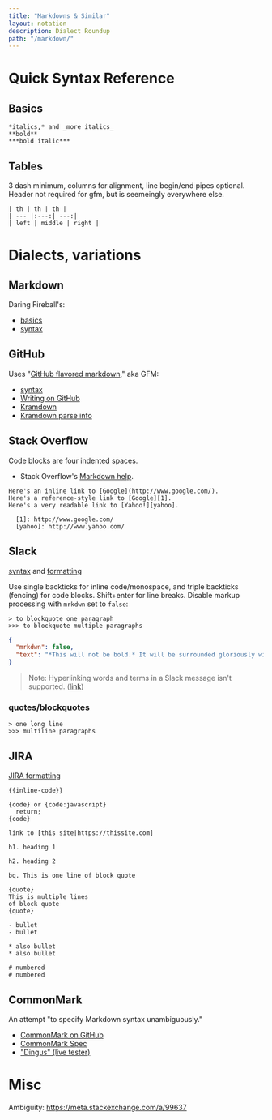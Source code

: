 ```yaml
---
title: "Markdowns & Similar"
layout: notation
description: Dialect Roundup
path: "/markdown/"
---
```


# Quick Syntax Reference

## Basics

```
*italics,* and _more italics_
**bold**
***bold italic***
```

## Tables

3 dash minimum, columns for alignment, line begin/end pipes optional. Header not required for gfm, but is seemeingly everywhere else.

```
| th | th | th |
| --- |:---:| ---:|
| left | middle | right |
```


# Dialects, variations

## Markdown

Daring Fireball's:

- [basics](http://daringfireball.net/projects/markdown/basics)
- [syntax](http://daringfireball.net/projects/markdown/syntax)

## GitHub

Uses "[GitHub flavored markdown]( target=)," aka GFM:

- [syntax](https://help.github.com/articles/basic-writing-and-formatting-syntax/)
- [Writing on GitHub](https://help.github.com/categories/writing-on-github/)
- [Kramdown](http://kramdown.gettalong.org/)
- [Kramdown parse info](http://kramdown.gettalong.org/parser/gfm.html)


## Stack Overflow

Code blocks are four indented spaces.

- Stack Overflow's [Markdown help](http://stackoverflow.com/editing-help).

```
Here's an inline link to [Google](http://www.google.com/).
Here's a reference-style link to [Google][1].
Here's a very readable link to [Yahoo!][yahoo].

  [1]: http://www.google.com/
  [yahoo]: http://www.yahoo.com/
```



## Slack

[syntax](https://get.slack.help/hc/en-us/articles/202288908-Format-your-messages) and [formatting](https://api.slack.com/docs/message-formatting)

Use single backticks for inline code/monospace, and triple backticks (fencing) for code blocks. Shift+enter for line breaks. Disable markup processing with `mrkdwn` set to `false`:

```
> to blockquote one paragraph
>>> to blockquote multiple paragraphs
```

```json
{
  "mrkdwn": false,
  "text": "*This will not be bold.* It will be surrounded gloriously with stars."
}
```

> Note: Hyperlinking words and terms in a Slack message isn't supported. ([link](https://get.slack.help/hc/en-us/articles/204399343-Sharing-links-in-Slack))

### quotes/blockquotes

```
> one long line
>>> multiline paragraphs
```


## JIRA

[JIRA formatting](https://jira.atlassian.com/secure/WikiRendererHelpAction.jspa?section=all)

```
{{inline-code}}

{code} or {code:javascript}
  return;
{code}

link to [this site|https://thissite.com]

h1. heading 1

h2. heading 2

bq. This is one line of block quote

{quote}
This is multiple lines
of block quote
{quote}

- bullet
- bullet

* also bullet
* also bullet

# numbered
# numbered
```



## CommonMark

An attempt "to specify Markdown syntax unambiguously."

- [CommonMark on GitHub](https://github.com/jgm/CommonMark)
- [CommonMark Spec](http://spec.commonmark.org/0.26/)
- ["Dingus" (live tester)](http://spec.commonmark.org/dingus/)

# Misc

Ambiguity: https://meta.stackexchange.com/a/99637
